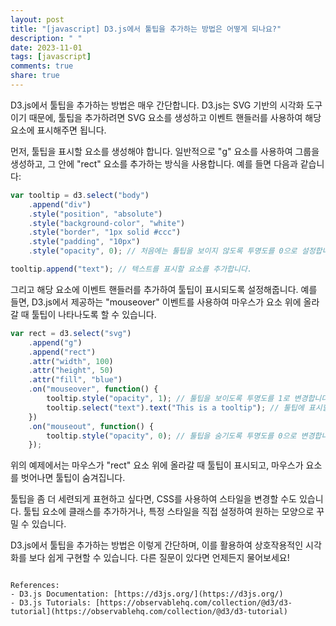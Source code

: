 ```yaml
---
layout: post
title: "[javascript] D3.js에서 툴팁을 추가하는 방법은 어떻게 되나요?"
description: " "
date: 2023-11-01
tags: [javascript]
comments: true
share: true
---
```

D3.js에서 툴팁을 추가하는 방법은 매우 간단합니다. D3.js는 SVG 기반의 시각화 도구이기 때문에, 툴팁을 추가하려면 SVG 요소를 생성하고 이벤트 핸들러를 사용하여 해당 요소에 표시해주면 됩니다.

먼저, 툴팁을 표시할 요소를 생성해야 합니다. 일반적으로 "g" 요소를 사용하여 그룹을 생성하고, 그 안에 "rect" 요소를 추가하는 방식을 사용합니다. 예를 들면 다음과 같습니다:

```javascript
var tooltip = d3.select("body")
    .append("div")
    .style("position", "absolute")
    .style("background-color", "white")
    .style("border", "1px solid #ccc")
    .style("padding", "10px")
    .style("opacity", 0); // 처음에는 툴팁을 보이지 않도록 투명도를 0으로 설정합니다.

tooltip.append("text"); // 텍스트를 표시할 요소를 추가합니다.
```

그리고 해당 요소에 이벤트 핸들러를 추가하여 툴팁이 표시되도록 설정해줍니다. 예를 들면, D3.js에서 제공하는 "mouseover" 이벤트를 사용하여 마우스가 요소 위에 올라갈 때 툴팁이 나타나도록 할 수 있습니다.

```javascript
var rect = d3.select("svg")
    .append("g")
    .append("rect")
    .attr("width", 100)
    .attr("height", 50)
    .attr("fill", "blue")
    .on("mouseover", function() {
        tooltip.style("opacity", 1); // 툴팁을 보이도록 투명도를 1로 변경합니다.
        tooltip.select("text").text("This is a tooltip"); // 툴팁에 표시할 텍스트를 설정합니다.
    })
    .on("mouseout", function() {
        tooltip.style("opacity", 0); // 툴팁을 숨기도록 투명도를 0으로 변경합니다.
    });
```

위의 예제에서는 마우스가 "rect" 요소 위에 올라갈 때 툴팁이 표시되고, 마우스가 요소를 벗어나면 툴팁이 숨겨집니다.

툴팁을 좀 더 세련되게 표현하고 싶다면, CSS를 사용하여 스타일을 변경할 수도 있습니다. 툴팁 요소에 클래스를 추가하거나, 특정 스타일을 직접 설정하여 원하는 모양으로 꾸밀 수 있습니다.

D3.js에서 툴팁을 추가하는 방법은 이렇게 간단하며, 이를 활용하여 상호작용적인 시각화를 보다 쉽게 구현할 수 있습니다. 다른 질문이 있다면 언제든지 물어보세요!
```

References:
- D3.js Documentation: [https://d3js.org/](https://d3js.org/)
- D3.js Tutorials: [https://observablehq.com/collection/@d3/d3-tutorial](https://observablehq.com/collection/@d3/d3-tutorial)